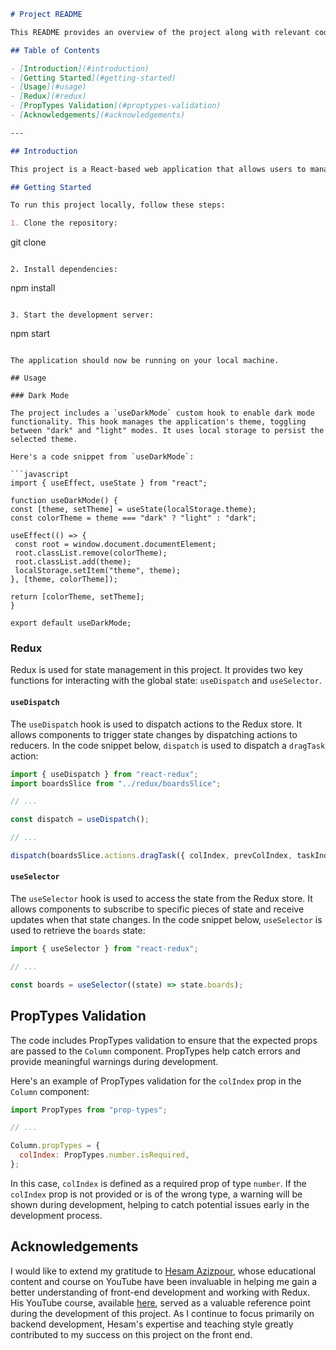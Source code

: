 ```markdown
# Project README

This README provides an overview of the project along with relevant code snippets and explanations.

## Table of Contents

- [Introduction](#introduction)
- [Getting Started](#getting-started)
- [Usage](#usage)
- [Redux](#redux)
- [PropTypes Validation](#proptypes-validation)
- [Acknowledgements](#acknowledgements)

---

## Introduction

This project is a React-based web application that allows users to manage tasks on a digital board. It incorporates features like task drag-and-drop, dark mode functionality, and utilizes Redux for state management.

## Getting Started

To run this project locally, follow these steps:

1. Clone the repository:
```

git clone <repository-url>

```

2. Install dependencies:
```

npm install

```

3. Start the development server:
```

npm start

````

The application should now be running on your local machine.

## Usage

### Dark Mode

The project includes a `useDarkMode` custom hook to enable dark mode functionality. This hook manages the application's theme, toggling between "dark" and "light" modes. It uses local storage to persist the selected theme.

Here's a code snippet from `useDarkMode`:

```javascript
import { useEffect, useState } from "react";

function useDarkMode() {
const [theme, setTheme] = useState(localStorage.theme);
const colorTheme = theme === "dark" ? "light" : "dark";

useEffect(() => {
 const root = window.document.documentElement;
 root.classList.remove(colorTheme);
 root.classList.add(theme);
 localStorage.setItem("theme", theme);
}, [theme, colorTheme]);

return [colorTheme, setTheme];
}

export default useDarkMode;
````

### Redux

Redux is used for state management in this project. It provides two key functions for interacting with the global state: `useDispatch` and `useSelector`.

#### `useDispatch`

The `useDispatch` hook is used to dispatch actions to the Redux store. It allows components to trigger state changes by dispatching actions to reducers. In the code snippet below, `dispatch` is used to dispatch a `dragTask` action:

```javascript
import { useDispatch } from "react-redux";
import boardsSlice from "../redux/boardsSlice";

// ...

const dispatch = useDispatch();

// ...

dispatch(boardsSlice.actions.dragTask({ colIndex, prevColIndex, taskIndex }));
```

#### `useSelector`

The `useSelector` hook is used to access the state from the Redux store. It allows components to subscribe to specific pieces of state and receive updates when that state changes. In the code snippet below, `useSelector` is used to retrieve the `boards` state:

```javascript
import { useSelector } from "react-redux";

// ...

const boards = useSelector((state) => state.boards);
```

## PropTypes Validation

The code includes PropTypes validation to ensure that the expected props are passed to the `Column` component. PropTypes help catch errors and provide meaningful warnings during development.

Here's an example of PropTypes validation for the `colIndex` prop in the `Column` component:

```javascript
import PropTypes from "prop-types";

// ...

Column.propTypes = {
  colIndex: PropTypes.number.isRequired,
};
```

In this case, `colIndex` is defined as a required prop of type `number`. If the `colIndex` prop is not provided or is of the wrong type, a warning will be shown during development, helping to catch potential issues early in the development process.

## Acknowledgements

I would like to extend my gratitude to [Hesam Azizpour](https://www.linkedin.com/in/hesam-azizpour-23259b265/), whose educational content and course on YouTube have been invaluable in helping me gain a better understanding of front-end development and working with Redux. His YouTube course, available [here](https://www.youtube.com/watch?v=3RWMktZNsJQ&t=4820s), served as a valuable reference point during the development of this project. As I continue to focus primarily on backend development, Hesam's expertise and teaching style greatly contributed to my success on this project on the front end.
